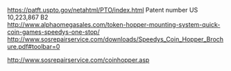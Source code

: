 https://patft.uspto.gov/netahtml/PTO/index.html Patent number US 10,223,867 B2\
http://www.alphaomegasales.com/token-hopper-mounting-system-quick-coin-games-speedys-one-stop/
http://www.sosrepairservice.com/downloads/Speedys_Coin_Hopper_Brochure.pdf#toolbar=0

http://www.sosrepairservice.com/coinhopper.asp
